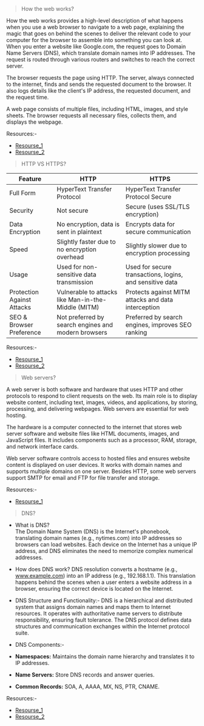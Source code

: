 > How the web works?

How the web works provides a high-level description of what happens when you use a web browser to navigate to a web page, explaining the magic that goes on behind the scenes to deliver the relevant code to your computer for the browser to assemble into something you can look at.
When you enter a website like Google.com, the request goes to Domain Name Servers (DNS), which translate domain names into IP addresses. The request is routed through various routers and switches to reach the correct server.

The browser requests the page using HTTP. The server, always connected to the internet, finds and sends the requested document to the browser. It also logs details like the client's IP address, the requested document, and the request time.

A web page consists of multiple files, including HTML, images, and style sheets. The browser requests all necessary files, collects them, and displays the webpage.

Resources:-
- [Resourse_1](https://www.tutorialspoint.com/web_developers_guide/web_how_it_works.htm)
- [Resourse_2](https://developer.mozilla.org/en-US/docs/Learn_web_development/Getting_started/Web_standards/How_the_web_works)

> HTTP VS HTTPS?

|  Feature   |   HTTP     | HTTPS |
| ------       |  ------    | -----|
| Full Form  |  HyperText Transfer Protocol | HyperText Transfer Protocol Secure  |
|   Security |  Not secure  |  Secure (uses SSL/TLS encryption) |
|   Data Encryption    |  No encryption, data is sent in plaintext     |  Encrypts data for secure communication |
|Speed|Slightly faster due to no encryption overhead|Slightly slower due to encryption processing|
|Usage|Used for non-sensitive data transmission|Used for secure transactions, logins, and sensitive data|
|Protection Against Attacks     |Vulnerable to attacks like Man-in-the-Middle (MITM)|Protects against MITM attacks and data interception|
|SEO & Browser Preference|Not preferred by search engines and modern browsers|Preferred by search engines, improves SEO ranking|

Resources:-
- [Resourse_1](https://www.geeksforgeeks.org/difference-between-http-and-https/)
- [Resourse_2](https://www.cloudflare.com/learning/ssl/why-is-http-not-secure/)
  
> Web servers?

A web server is both software and hardware that uses HTTP and other protocols to respond to client requests on the web. Its main role is to display website content, including text, images, videos, and applications, by storing, processing, and delivering webpages. Web servers are essential for web hosting.  

The hardware is a computer connected to the internet that stores web server software and website files like HTML documents, images, and JavaScript files. It includes components such as a processor, RAM, storage, and network interface cards.  

Web server software controls access to hosted files and ensures website content is displayed on user devices. It works with domain names and supports multiple domains on one server. Besides HTTP, some web servers support SMTP for email and FTP for file transfer and storage.

Resources:-
- [Resourse_1](https://www.techtarget.com/whatis/definition/Web-server)

> DNS?

- What is DNS?  
The Domain Name System (DNS) is the Internet's phonebook, translating domain names (e.g., nytimes.com) into IP addresses so browsers can load websites. Each device on the Internet has a unique IP address, and DNS eliminates the need to memorize complex numerical addresses.  

- How does DNS work?
DNS resolution converts a hostname (e.g., www.example.com) into an IP address (e.g., 192.168.1.1). This translation happens behind the scenes when a user enters a website address in a browser, ensuring the correct device is located on the Internet.  
 
- DNS Structure and Functionality:- 
DNS is a hierarchical and distributed system that assigns domain names and maps them to Internet resources. It operates with authoritative name servers to distribute responsibility, ensuring fault tolerance. The DNS protocol defines data structures and communication exchanges within the Internet protocol suite.  

- DNS Components:-
- **Namespaces:** Maintains the domain name hierarchy and translates it to IP addresses.  
- **Name Servers:** Store DNS records and answer queries.  
- **Common Records:** SOA, A, AAAA, MX, NS, PTR, CNAME.  

Resources:-
- [Resourse_1](https://en.wikipedia.org/wiki/Domain_Name_System)
- [Resourse_2](https://www.cloudflare.com/learning/dns/what-is-dns/)
